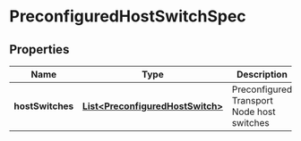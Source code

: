 # PreconfiguredHostSwitchSpec

## Properties
Name | Type | Description | Notes
------------ | ------------- | ------------- | -------------
**hostSwitches** | [**List&lt;PreconfiguredHostSwitch&gt;**](PreconfiguredHostSwitch.md) | Preconfigured Transport Node host switches | 
